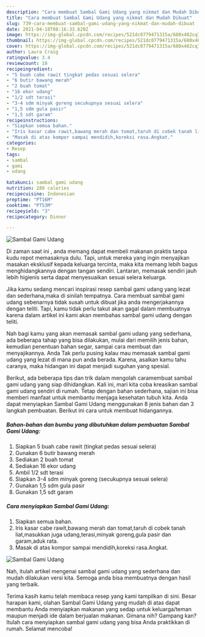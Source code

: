 ```yaml
---
description: "Cara membuat Sambal Gami Udang yang nikmat dan Mudah Dibuat"
title: "Cara membuat Sambal Gami Udang yang nikmat dan Mudah Dibuat"
slug: 739-cara-membuat-sambal-gami-udang-yang-nikmat-dan-mudah-dibuat
date: 2021-04-18T08:16:33.620Z
image: https://img-global.cpcdn.com/recipes/521dc0779471315a/680x482cq70/sambal-gami-udang-foto-resep-utama.jpg
thumbnail: https://img-global.cpcdn.com/recipes/521dc0779471315a/680x482cq70/sambal-gami-udang-foto-resep-utama.jpg
cover: https://img-global.cpcdn.com/recipes/521dc0779471315a/680x482cq70/sambal-gami-udang-foto-resep-utama.jpg
author: Laura Craig
ratingvalue: 3.4
reviewcount: 10
recipeingredient:
- "5 buah cabe rawit tingkat pedas sesuai selera"
- "6 butir bawang merah"
- "2 buah tomat"
- "16 ekor udang"
- "1/2 sdt terasi"
- "3-4 sdm minyak goreng secukupnya sesuai selera"
- "1,5 sdm gula pasir"
- "1,5 sdt garam"
recipeinstructions:
- "Siapkan semua bahan."
- "Iris kasar cabe rawit,bawang merah dan tomat,taruh di cobek tanah liat,masukkan juga udang,terasi,minyak goreng,gula pasir dan garam,aduk rata."
- "Masak di atas kompor sampai mendidih,koreksi rasa.Angkat."
categories:
- Resep
tags:
- sambal
- gami
- udang

katakunci: sambal gami udang 
nutrition: 289 calories
recipecuisine: Indonesian
preptime: "PT16M"
cooktime: "PT53M"
recipeyield: "3"
recipecategory: Dinner

---
```



![Sambal Gami Udang](https://img-global.cpcdn.com/recipes/521dc0779471315a/680x482cq70/sambal-gami-udang-foto-resep-utama.jpg)

Di zaman  saat ini , anda memang dapat membeli makanan praktis tanpa kudu repot memasaknya dulu. Tapi, untuk mereka yang ingin menyajikan masakan eksklusif kepada keluarga tercinta, maka kita memang lebih bagus menghidangkannya dengan tangan sendiri. Lantaran, memasak sendiri jauh lebih higienis serta dapat menyesuaikan sesuai selera keluarga.

Jika kamu sedang mencari inspirasi resep sambal gami udang yang lezat dan sederhana,maka di sinilah tempatnya. Cara membuat sambal gami udang  sebenarnya tidak susah untuk dibuat jika anda mengerjakannya dengan teliti. Tapi, kamu tidak perlu takut akan gagal dalam membuatnya 
karena dalam artikel ini kami akan membahas sambal gami udang dengan teliti.  



Nah bagi kamu yang akan memasak sambal gami udang yang sederhana, ada beberapa tahap yang bisa dilakukan, mulai dari memilih jenis bahan, kemudian penentuan bahan segar, sampai cara membuat dan menyajikannya. Anda Tak perlu pusing kalau mau memasak sambal gami udang yang lezat di mana pun anda berada. Karena, asalkan kamu  tahu caranya, maka hidangan ini dapat menjadi suguhan yang spesial.

Berikut, ada beberapa tips dan trik dalam mengolah caramembuat sambal gami udang yang siap dihidangkan. Kali ini, mari kita coba kreasikan sambal gami udang sendiri di rumah. Tetap dengan bahan sederhana, sajian ini bisa memberi manfaat untuk membantu menjaga kesehatan tubuh kita. Anda dapat menyiapkan Sambal Gami Udang menggunakan 8 jenis bahan dan 3 langkah pembuatan. Berikut ini cara untuk membuat hidangannya.

<!--inarticleads1-->

##### Bahan-bahan dan bumbu yang dibutuhkan dalam pembuatan Sambal Gami Udang:

1. Siapkan 5 buah cabe rawit (tingkat pedas sesuai selera)
1. Gunakan 6 butir bawang merah
1. Sediakan 2 buah tomat
1. Sediakan 16 ekor udang
1. Ambil 1/2 sdt terasi
1. Siapkan 3-4 sdm minyak goreng (secukupnya sesuai selera)
1. Gunakan 1,5 sdm gula pasir
1. Gunakan 1,5 sdt garam




<!--inarticleads2-->

##### Cara menyiapkan Sambal Gami Udang:

1. Siapkan semua bahan.
1. Iris kasar cabe rawit,bawang merah dan tomat,taruh di cobek tanah liat,masukkan juga udang,terasi,minyak goreng,gula pasir dan garam,aduk rata.
1. Masak di atas kompor sampai mendidih,koreksi rasa.Angkat.
<img src="//assets-global.cpcdn.com/assets/icons/button_play-2c75c40dde080a61004c1f40b05d8f140eaff45d7e9e6481dc71c63d2e7c4909.png" alt="Sambal Gami Udang">



Nah, itulah artikel mengenai  sambal gami udang  yang sederhana dan mudah dilakukan versi kita. Semoga anda bisa membuatnya dengan hasil yang terbaik. 

Terima kasih kamu telah membaca resep yang kami tampilkan di sini. Besar harapan kami, olahan  Sambal Gami Udang yang mudah di atas dapat membantu Anda menyiapkan makanan yang sedap untuk keluarga/teman maupun menjadi ide dalam berjualan makanan. Gimana nih? Gampang kan? Itulah cara menyiapkan sambal gami udang yang bisa Anda praktikkan di rumah. Selamat mencoba!

